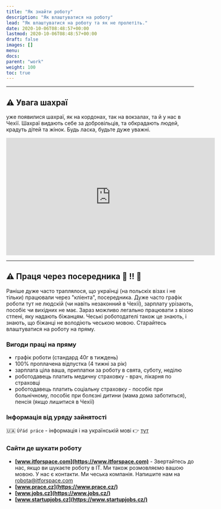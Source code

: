 ```yaml
---
title: "Як знайти роботу"
description: "Як влаштуватися на роботу"
lead: "Як влаштуватися на роботу та як не пролетіть."
date: 2020-10-06T08:48:57+00:00
lastmod: 2020-10-06T08:48:57+00:00
draft: false
images: []
menu:
docs:
parent: "work"
weight: 100
toc: true
---
```


---

## :warning: Увага шахраї

 уже появилися шахраї, як на кордонах, так на вокзалах, та й у нас в Чехії.
Шахраї видають себе за добровільців, та обкрадають людей, крадуть дітей та жінок. Будь ласка, будьте дуже уважні.

<iframe width="560" height="315" src="https://www.youtube-nocookie.com/embed/bmcgvAsd5mA" title="YouTube video player" frameborder="0" allow="accelerometer; autoplay; clipboard-write; encrypted-media; gyroscope; picture-in-picture" allowfullscreen></iframe>

---

## :warning: Праця через посередника :no_good: :bangbang: :no_entry_sign:
Раніше дуже часто траплялося, що українці (на польскіх візах і не тільки) працювали через "кліента", посередника.
Дуже часто графік роботи тут не людскій (чи навіть незаконний в Чехії), зарплату урізають, пособіє чи вихідних не має.
Зараз можливо легально працювати з візою стпені, яку надають біжанцям. Чеські роботодателі також це знають, і знають, що біжанці не володіють чеською мовою.
Старайтесь влаштуватися на роботу на пряму.

### Вигоди праці на пряму

* графік роботи (стандард 40г в тиждень)
* 100% проплачена відпустка (4 тижні за рік)
* зарплата ціла ваша, приплатки за роботу в свята, суботу, неділю
* роботодавець платить медичну страховку - врач, лікарня по страховці
* роботодавець платить соціальну страховку - пособіє при больнічному, пособіє при болєзні дитини (мама дома заботиться), пенсія (якщо лишитися в Чехії)

### Інформація від уряду зайнятості
🇺🇦 `Úřád práce` - інформація і на українській мові :point_right:
[тут](https://www.uradprace.cz/web/cz/-/pomoc-pro-obcany-ukrajiny-a-jejich-zamestnavatele)


### Сайти де шукати роботу
* **[www.itforspace.com](https://www.itforspace.com)** - Звертайтесь до нас, якщо ви шукаєте роботу в ІТ. Ми також розмовляємо вашою мовою. У нас є контакти. Ми чеська компанія. Напишите нам на [robota@itforspace.com](mailto:robota@itforspace.com)
* **[www.prace.cz](https://www.prace.cz/)**
* **[www.jobs.cz](https://www.jobs.cz/)**
* **[www.startupjobs.cz](https://www.startupjobs.cz/)**
